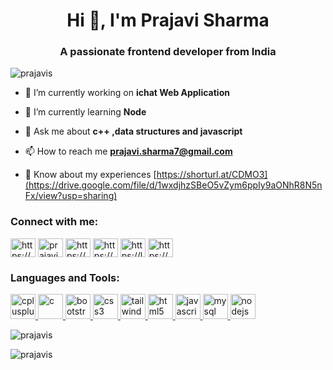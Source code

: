 
<h1 align="center">Hi 👋, I'm Prajavi Sharma</h1>
<h3 align="center">A passionate frontend developer from India</h3>

<p align="left"> <img src="https://komarev.com/ghpvc/?username=prajavis&label=Profile%20views&color=0e75b6&style=flat" alt="prajavis" /> </p>

- 🔭 I’m currently working on **ichat Web Application**

- 🌱 I’m currently learning **Node**

- 💬 Ask me about **c++ ,data structures and javascript**

- 📫 How to reach me **prajavi.sharma7@gmail.com**

- 📄 Know about my experiences [https://shorturl.at/CDMO3](https://drive.google.com/file/d/1wxdjhzSBeO5vZym6ppIy9aONhR8N5nFx/view?usp=sharing)

<h3 align="left">Connect with me:</h3>
<p align="left">
<a href="https://linkedin.com/in/https://www.linkedin.com/in/prajavis" target="blank"><img align="center" src="https://cdn.jsdelivr.net/npm/simple-icons@3.1.0/icons/linkedin.svg"alt="https://www.linkedin.com/in/prajavis" height="30" width="40" /></a>
<a href="https://instagram.com/prajavi_shine" target="blank"><img align="center" src="https://cdn.jsdelivr.net/npm/simple-icons@3.1.0/icons/instagram.svg" alt="prajavi_shine" height="30" width="40" /></a>
<a href="https://www.codechef.com/users/https://www.codechef.com/users/prajavi_sharma" target="blank"><img align="center" src="https://cdn.jsdelivr.net/npm/simple-icons@3.1.0/icons/codechef.svg" alt="https://www.codechef.com/users/prajavi_sharma" height="30" width="40" /></a>
<a href="https://www.hackerrank.com/https://www.hackerrank.com/prajavi_sharma7" target="blank"><img align="center" src="https://cdn.jsdelivr.net/npm/simple-icons@3.1.0/icons/hackerrank.svg" alt="https://www.hackerrank.com/prajavi_sharma7" height="30" width="40" /></a>
<a href="https://www.leetcode.com/https://leetcode.com/prajavi_s/" target="blank"><img align="center" src="https://cdn.jsdelivr.net/npm/simple-icons@3.1.0/icons/leetcode.svg" alt="https://leetcode.com/prajavi_s/" height="30" width="40" /></a>
<a href="https://auth.geeksforgeeks.org/user/https://auth.geeksforgeeks.org/user/prajavi_sharma/?" target="blank"><img align="center" src="https://cdn.jsdelivr.net/npm/simple-icons@3.1.0/icons/geeksforgeeks.svg" alt="https://auth.geeksforgeeks.org/user/prajavi_sharma/?" height="30" width="40" /></a>
</p>

<h3 align="left">Languages and Tools:</h3>
<p align="left">
 <a href="https://www.w3schools.com/cpp/" target="_blank" rel="noreferrer"> <img src="https://cdn.jsdelivr.net/gh/devicons/devicon/icons/cplusplus/cplusplus-original.svg" alt="cplusplus" width="40" height="40"/> </a>
  <a href="https://www.cprogramming.com/" target="_blank" rel="noreferrer"> <img src="https://cdn.jsdelivr.net/gh/devicons/devicon/icons/c/c-original.svg" alt="c" width="40" height="40"/> </a> 
   <a href="https://getbootstrap.com" target="_blank" rel="noreferrer"> <img src="https://cdn.jsdelivr.net/gh/devicons/devicon/icons/bootstrap/bootstrap-original-wordmark.svg" alt="bootstrap" width="40" height="40"/> </a> 
  <a href="https://www.w3schools.com/css/" target="_blank" rel="noreferrer"> <img src="https://cdn.jsdelivr.net/gh/devicons/devicon/icons/css3/css3-original.svg" alt="css3" width="40" height="40"/> </a>
  <a href="https://devicon.dev/" target="_blank" rel="noreferrer"> <img src="https://cdn.jsdelivr.net/gh/devicons/devicon/icons/tailwindcss/tailwindcss-original-wordmark.svg" alt="tailwind" width="40" height="40"/> </a>
  <a href="https://www.w3.org/html/" target="_blank" rel="noreferrer"> <img src="https://cdn.jsdelivr.net/gh/devicons/devicon/icons/html5/html5-original.svg" alt="html5" width="40" height="40"/> </a>
  <a href="https://developer.mozilla.org/en-US/docs/Web/JavaScript" target="_blank" rel="noreferrer"> <img src="https://cdn.jsdelivr.net/gh/devicons/devicon/icons/javascript/javascript-original.svg" alt="javascript" width="40" height="40"/> </a>
  <a href="https://www.mysql.com/" target="_blank" rel="noreferrer"> <img src="https://cdn.jsdelivr.net/gh/devicons/devicon/icons/mysql/mysql-original-wordmark.svg" alt="mysql" width="40" height="40"/> </a> 
  <a href="https://nodejs.org" target="_blank" rel="noreferrer"> <img src="https://cdn.jsdelivr.net/gh/devicons/devicon/icons/nodejs/nodejs-original-wordmark.svg" alt="nodejs" width="40" height="40"/> </a> </p>

<p><img align="center" src="https://github-readme-stats.vercel.app/api/top-langs?username=prajavis&show_icons=true&locale=en&layout=compact" alt="prajavis" /></p>

<p><img align="center" src="https://github-readme-streak-stats.herokuapp.com/?user=prajavis&" alt="prajavis" /></p>
